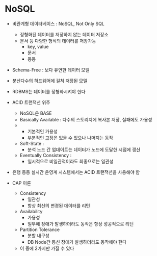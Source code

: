 # NoSQL

- 비관계형 데이터베이스 : NoSQL, Not Only SQL
    - 정형화된 데이터를 저장하지 않는 데이터 저장소
    - 문서 등 다양한 형식의 데이터를 저장가능
        - key, value
        - 문서
        - 등등
- Schema-Free : 보다 유연한 데이터 모델
- 분산다수의 하드웨어에 걸쳐 저장된 모델

- RDBMS는 데이터를 정형화시켜야 한다
- ACID 트랜잭션 위주
    - NoSQL은 BASE
    - Basically Available : 다수의 스토리지에 복사본 저장, 실패에도 가용성
    -   * 기본적인 가용성
        * 부분적인 고장은 있을 수 있으나 나머지는 동작
    * Soft-State :
        * 분석 노드 간 업데이트는 데이터가 노드에 도달한 시점에 갱신     
    * Eventually Consistency : 
        * 일시적으로 비일관적이라도 최종으로는 일관성
- 은행 등등 실시간 운영계 시스템에서는 ACID 트랜잭션을 사용해야 함

- CAP 이론
    - Consistency
        * 일관성
        * 항상 최신의 변경된 데이터를 리턴
    - Availability
        * 가용성
        * 일부에 장애가 발생하더라도 동작은 항상 성공적으로 리턴
    - Partition Tolerance
        * 분할 내구성
        * DB Node간 통신 장애가 발생하더라도 동작해야 한다
    - 이 중에 2가지만 가질 수 있다


